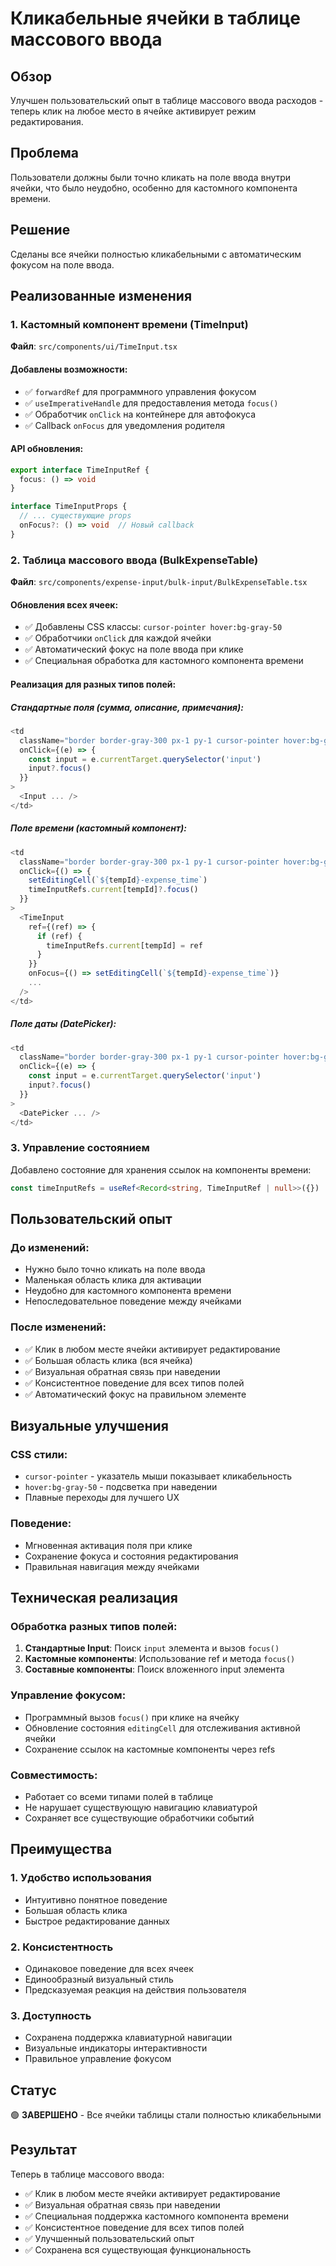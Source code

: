 # Кликабельные ячейки в таблице массового ввода

## Обзор
Улучшен пользовательский опыт в таблице массового ввода расходов - теперь клик на любое место в ячейке активирует режим редактирования.

## Проблема
Пользователи должны были точно кликать на поле ввода внутри ячейки, что было неудобно, особенно для кастомного компонента времени.

## Решение
Сделаны все ячейки полностью кликабельными с автоматическим фокусом на поле ввода.

## Реализованные изменения

### 1. Кастомный компонент времени (TimeInput)
**Файл**: `src/components/ui/TimeInput.tsx`

#### Добавлены возможности:
- ✅ `forwardRef` для программного управления фокусом
- ✅ `useImperativeHandle` для предоставления метода `focus()`
- ✅ Обработчик `onClick` на контейнере для автофокуса
- ✅ Callback `onFocus` для уведомления родителя

#### API обновления:
```typescript
export interface TimeInputRef {
  focus: () => void
}

interface TimeInputProps {
  // ... существующие props
  onFocus?: () => void  // Новый callback
}
```

### 2. Таблица массового ввода (BulkExpenseTable)
**Файл**: `src/components/expense-input/bulk-input/BulkExpenseTable.tsx`

#### Обновления всех ячеек:
- ✅ Добавлены CSS классы: `cursor-pointer hover:bg-gray-50`
- ✅ Обработчики `onClick` для каждой ячейки
- ✅ Автоматический фокус на поле ввода при клике
- ✅ Специальная обработка для кастомного компонента времени

#### Реализация для разных типов полей:

##### Стандартные поля (сумма, описание, примечания):
```typescript
<td 
  className="border border-gray-300 px-1 py-1 cursor-pointer hover:bg-gray-50"
  onClick={(e) => {
    const input = e.currentTarget.querySelector('input')
    input?.focus()
  }}
>
  <Input ... />
</td>
```

##### Поле времени (кастомный компонент):
```typescript
<td 
  className="border border-gray-300 px-1 py-1 cursor-pointer hover:bg-gray-50"
  onClick={() => {
    setEditingCell(`${tempId}-expense_time`)
    timeInputRefs.current[tempId]?.focus()
  }}
>
  <TimeInput 
    ref={(ref) => {
      if (ref) {
        timeInputRefs.current[tempId] = ref
      }
    }}
    onFocus={() => setEditingCell(`${tempId}-expense_time`)}
    ...
  />
</td>
```

##### Поле даты (DatePicker):
```typescript
<td 
  className="border border-gray-300 px-1 py-1 cursor-pointer hover:bg-gray-50"
  onClick={(e) => {
    const input = e.currentTarget.querySelector('input')
    input?.focus()
  }}
>
  <DatePicker ... />
</td>
```

### 3. Управление состоянием
Добавлено состояние для хранения ссылок на компоненты времени:
```typescript
const timeInputRefs = useRef<Record<string, TimeInputRef | null>>({})
```

## Пользовательский опыт

### До изменений:
- Нужно было точно кликать на поле ввода
- Маленькая область клика для активации
- Неудобно для кастомного компонента времени
- Непоследовательное поведение между ячейками

### После изменений:
- ✅ Клик в любом месте ячейки активирует редактирование
- ✅ Большая область клика (вся ячейка)
- ✅ Визуальная обратная связь при наведении
- ✅ Консистентное поведение для всех типов полей
- ✅ Автоматический фокус на правильном элементе

## Визуальные улучшения

### CSS стили:
- `cursor-pointer` - указатель мыши показывает кликабельность
- `hover:bg-gray-50` - подсветка при наведении
- Плавные переходы для лучшего UX

### Поведение:
- Мгновенная активация поля при клике
- Сохранение фокуса и состояния редактирования
- Правильная навигация между ячейками

## Техническая реализация

### Обработка разных типов полей:
1. **Стандартные Input**: Поиск `input` элемента и вызов `focus()`
2. **Кастомные компоненты**: Использование ref и метода `focus()`
3. **Составные компоненты**: Поиск вложенного input элемента

### Управление фокусом:
- Программный вызов `focus()` при клике на ячейку
- Обновление состояния `editingCell` для отслеживания активной ячейки
- Сохранение ссылок на кастомные компоненты через refs

### Совместимость:
- Работает со всеми типами полей в таблице
- Не нарушает существующую навигацию клавиатурой
- Сохраняет все существующие обработчики событий

## Преимущества

### 1. Удобство использования
- Интуитивно понятное поведение
- Большая область клика
- Быстрое редактирование данных

### 2. Консистентность
- Одинаковое поведение для всех ячеек
- Единообразный визуальный стиль
- Предсказуемая реакция на действия пользователя

### 3. Доступность
- Сохранена поддержка клавиатурной навигации
- Визуальные индикаторы интерактивности
- Правильное управление фокусом

## Статус
🟢 **ЗАВЕРШЕНО** - Все ячейки таблицы стали полностью кликабельными

## Результат
Теперь в таблице массового ввода:
- ✅ Клик в любом месте ячейки активирует редактирование
- ✅ Визуальная обратная связь при наведении
- ✅ Специальная поддержка кастомного компонента времени
- ✅ Консистентное поведение для всех типов полей
- ✅ Улучшенный пользовательский опыт
- ✅ Сохранена вся существующая функциональность